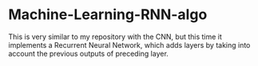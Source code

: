 # Machine-Learning-RNN-algo
This is very similar to my repository with the CNN, but this time it implements a Recurrent Neural Network, which adds layers by taking into account the previous outputs of preceding layer.
